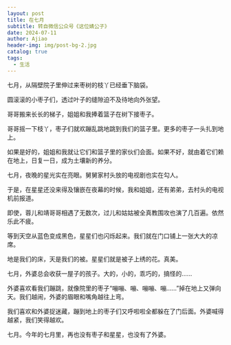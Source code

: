 ```yaml
---
layout: post
title: 在七月
subtitle: 转自微信公众号《这位婧公子》
date: 2024-07-11
author: Ajiao
header-img: img/post-bg-2.jpg
catalog: true
tags:
  - 生活
---
```

七月，从隔壁院子里伸过来枣树的枝丫已经垂下脑袋。

圆滚滚的小枣子们，透过叶子的缝隙迫不及待地向外张望。

哥哥搬来长长的梯子，姐姐和我捧着篮子在树下接枣子。

哥哥摇一下枝丫，枣子们就欢蹦乱跳地跳到我们的篮子里。更多的枣子一头扎到地上。

如果是好的，姐姐和我就让它们和篮子里的家伙们会面。如果不好，就由着它们赖在地上，日复一日，成为土壤新的养分。

七月，夜晚的星光实在亮眼。舅舅家村头放的电视剧也实在勾人。

于是，在星星还没来得及镶嵌在夜幕的时候，我和姐姐，还有弟弟，去村头的电视机前报道。

即使，蓉儿和靖哥哥相遇了无数次，过儿和姑姑被全真教围攻也演了几百遍。依然乐此不疲。

等到天空从蓝色变成黑色，星星们也闪烁起来。我们就在门口铺上一张大大的凉席。

地是我们的床，天是我们的被。星星们就是被子上绣的花。真美。

七月，外婆总会收获一屋子的孩子。大的，小的，乖巧的，搞怪的……

外婆喜欢看我们蹦跳，就像院里的枣子“嘣嘣、嘣、嘣嘣、嘣……”掉在地上又弹向天。我们越闹，外婆的眉眼和嘴角越往上弯。

我们喜欢和外婆捉迷藏，蹦到地上的枣子们又呼啦啦全都躲在了门后面。外婆喊得越紧，我们笑得越欢。

七月。今年的七月里，再也没有枣子和星星，也没有了外婆。